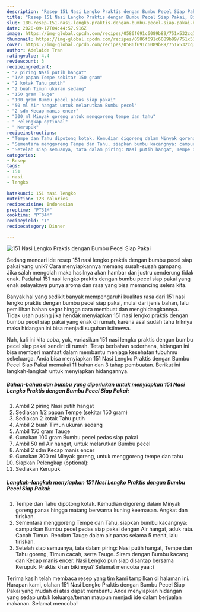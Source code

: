 ```yaml
---
description: "Resep 151 Nasi Lengko Praktis dengan Bumbu Pecel Siap Pakai, Bisa Manjain Lidah"
title: "Resep 151 Nasi Lengko Praktis dengan Bumbu Pecel Siap Pakai, Bisa Manjain Lidah"
slug: 180-resep-151-nasi-lengko-praktis-dengan-bumbu-pecel-siap-pakai-bisa-manjain-lidah
date: 2020-09-17T04:44:57.916Z
image: https://img-global.cpcdn.com/recipes/0586f691c6089b89/751x532cq70/151-nasi-lengko-praktis-dengan-bumbu-pecel-siap-pakai-foto-resep-utama.jpg
thumbnail: https://img-global.cpcdn.com/recipes/0586f691c6089b89/751x532cq70/151-nasi-lengko-praktis-dengan-bumbu-pecel-siap-pakai-foto-resep-utama.jpg
cover: https://img-global.cpcdn.com/recipes/0586f691c6089b89/751x532cq70/151-nasi-lengko-praktis-dengan-bumbu-pecel-siap-pakai-foto-resep-utama.jpg
author: Adelaide Tran
ratingvalue: 4.4
reviewcount: 3
recipeingredient:
- "2 piring Nasi putih hangat"
- "1/2 papan Tempe sekitar 150 gram"
- "2 kotak Tahu putih"
- "2 buah Timun ukuran sedang"
- "150 gram Tauge"
- "100 gram Bumbu pecel pedas siap pakai"
- "50 ml Air hangat untuk melarutkan Bumbu pecel"
- "2 sdm Kecap manis encer"
- "300 ml Minyak goreng untuk menggoreng tempe dan tahu"
- " Pelengkap optional"
- " Kerupuk"
recipeinstructions:
- "Tempe dan Tahu dipotong kotak. Kemudian digoreng dalam Minyak goreng panas hingga matang berwarna kuning keemasan. Angkat dan tiriskan."
- "Sementara menggoreng Tempe dan Tahu, siapkan bumbu kacangnya: campurkan Bumbu pecel pedas siap pakai dengan Air hangat, aduk rata. Cacah Timun. Rendam Tauge dalam air panas selama 5 menit, lalu tiriskan."
- "Setelah siap semuanya, tata dalam piring: Nasi putih hangat, Tempe dan Tahu goreng, Timun cacah, serta Tauge. Siram dengan Bumbu kacang dan Kecap manis encer. Nasi Lengko pun siap disantap bersama Kerupuk. Praktis khan bikinnya? Selamat mencoba yaa :)"
categories:
- Resep
tags:
- 151
- nasi
- lengko

katakunci: 151 nasi lengko 
nutrition: 128 calories
recipecuisine: Indonesian
preptime: "PT31M"
cooktime: "PT34M"
recipeyield: "1"
recipecategory: Dinner

---
```



![151 Nasi Lengko Praktis dengan Bumbu Pecel Siap Pakai](https://img-global.cpcdn.com/recipes/0586f691c6089b89/751x532cq70/151-nasi-lengko-praktis-dengan-bumbu-pecel-siap-pakai-foto-resep-utama.jpg)

Sedang mencari ide resep 151 nasi lengko praktis dengan bumbu pecel siap pakai yang unik? Cara menyiapkannya memang susah-susah gampang. Jika salah mengolah maka hasilnya akan hambar dan justru cenderung tidak enak. Padahal 151 nasi lengko praktis dengan bumbu pecel siap pakai yang enak selayaknya punya aroma dan rasa yang bisa memancing selera kita.



Banyak hal yang sedikit banyak mempengaruhi kualitas rasa dari 151 nasi lengko praktis dengan bumbu pecel siap pakai, mulai dari jenis bahan, lalu pemilihan bahan segar hingga cara membuat dan menghidangkannya. Tidak usah pusing jika hendak menyiapkan 151 nasi lengko praktis dengan bumbu pecel siap pakai yang enak di rumah, karena asal sudah tahu triknya maka hidangan ini bisa menjadi suguhan istimewa.


Nah, kali ini kita coba, yuk, variasikan 151 nasi lengko praktis dengan bumbu pecel siap pakai sendiri di rumah. Tetap berbahan sederhana, hidangan ini bisa memberi manfaat dalam membantu menjaga kesehatan tubuhmu sekeluarga. Anda bisa menyiapkan 151 Nasi Lengko Praktis dengan Bumbu Pecel Siap Pakai memakai 11 bahan dan 3 tahap pembuatan. Berikut ini langkah-langkah untuk menyiapkan hidangannya.

<!--inarticleads1-->

##### Bahan-bahan dan bumbu yang diperlukan untuk menyiapkan 151 Nasi Lengko Praktis dengan Bumbu Pecel Siap Pakai:

1. Ambil 2 piring Nasi putih hangat
1. Sediakan 1/2 papan Tempe (sekitar 150 gram)
1. Sediakan 2 kotak Tahu putih
1. Ambil 2 buah Timun ukuran sedang
1. Ambil 150 gram Tauge
1. Gunakan 100 gram Bumbu pecel pedas siap pakai
1. Ambil 50 ml Air hangat, untuk melarutkan Bumbu pecel
1. Ambil 2 sdm Kecap manis encer
1. Gunakan 300 ml Minyak goreng, untuk menggoreng tempe dan tahu
1. Siapkan  Pelengkap (optional):
1. Sediakan  Kerupuk




<!--inarticleads2-->

##### Langkah-langkah menyiapkan 151 Nasi Lengko Praktis dengan Bumbu Pecel Siap Pakai:

1. Tempe dan Tahu dipotong kotak. Kemudian digoreng dalam Minyak goreng panas hingga matang berwarna kuning keemasan. Angkat dan tiriskan.
1. Sementara menggoreng Tempe dan Tahu, siapkan bumbu kacangnya: campurkan Bumbu pecel pedas siap pakai dengan Air hangat, aduk rata. Cacah Timun. Rendam Tauge dalam air panas selama 5 menit, lalu tiriskan.
1. Setelah siap semuanya, tata dalam piring: Nasi putih hangat, Tempe dan Tahu goreng, Timun cacah, serta Tauge. Siram dengan Bumbu kacang dan Kecap manis encer. Nasi Lengko pun siap disantap bersama Kerupuk. Praktis khan bikinnya? Selamat mencoba yaa :)




Terima kasih telah membaca resep yang tim kami tampilkan di halaman ini. Harapan kami, olahan 151 Nasi Lengko Praktis dengan Bumbu Pecel Siap Pakai yang mudah di atas dapat membantu Anda menyiapkan hidangan yang sedap untuk keluarga/teman maupun menjadi ide dalam berjualan makanan. Selamat mencoba!
